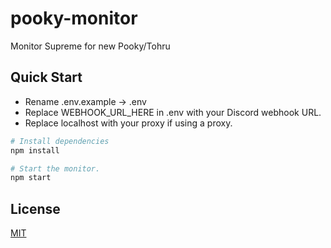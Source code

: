 # pooky-monitor

Monitor Supreme for new Pooky/Tohru

## Quick Start

- Rename .env.example → .env
- Replace WEBHOOK_URL_HERE in .env with your Discord webhook URL.
- Replace localhost with your proxy if using a proxy.

```bash
# Install dependencies
npm install

# Start the monitor.
npm start
```

## License

[MIT](LICENSE)
